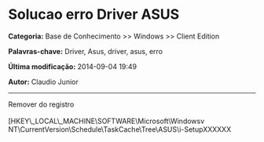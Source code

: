 # Solucao erro Driver ASUS

**Categoria:** Base de Conhecimento >> Windows >> Client Edition

**Palavras-chave:** Driver, Asus, driver, asus, erro

**Última modificação:** 2014-09-04 19:49

**Autor:** Claudio Junior

---

 <p>Remover do registro<br /> <br /> [HKEY\_LOCAL\_MACHINE\SOFTWARE\Microsoft\Windowsv NT\CurrentVersion\Schedule\TaskCache\Tree\ASUS\i-SetupXXXXXX</p> 